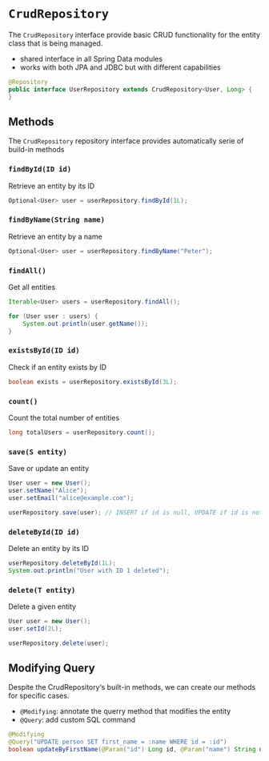 # `CrudRepository`

The `CrudRepository` interface provide basic CRUD functionality for the entity class that is being managed.

- shared interface in all Spring Data modules
- works with both JPA and JDBC but with different capabilities

```java
@Repository
public interface UserRepository extends CrudRepository<User, Long> {
}
```

## Methods

The `CrudRepository` repository interface provides automatically serie of build-in methods

### `findById(ID id)`

Retrieve an entity by its ID

```java
Optional<User> user = userRepository.findById(1L);
```

### `findByName(String name)`

Retrieve an entity by a name

```java
Optional<User> user = userRepository.findByName("Peter");
```

### `findAll()`

Get all entities

```java
Iterable<User> users = userRepository.findAll();

for (User user : users) {
    System.out.println(user.getName());
}
```

### `existsById(ID id) `

Check if an entity exists by ID

```java
boolean exists = userRepository.existsById(3L);
```

### `count()`

Count the total number of entities

```java
long totalUsers = userRepository.count();
```

### `save(S entity)`

Save or update an entity

```java
User user = new User();
user.setName("Alice");
user.setEmail("alice@example.com");

userRepository.save(user); // INSERT if id is null, UPDATE if id is not null
```

### `deleteById(ID id)`

Delete an entity by its ID

```java
userRepository.deleteById(1L);
System.out.println("User with ID 1 deleted");
```

### `delete(T entity)`

Delete a given entity

```java
User user = new User();
user.setId(2L);

userRepository.delete(user);
```

## Modifying Query

Despite the CrudRepository‘s built-in methods, we can create our methods for specific cases.

- `@Modifying`: annotate the querry method that modifies the entity
- `@Query`: add custom SQL command

```java
@Modifying
@Query("UPDATE person SET first_name = :name WHERE id = :id")
boolean updateByFirstName(@Param("id") Long id, @Param("name") String name);
```

